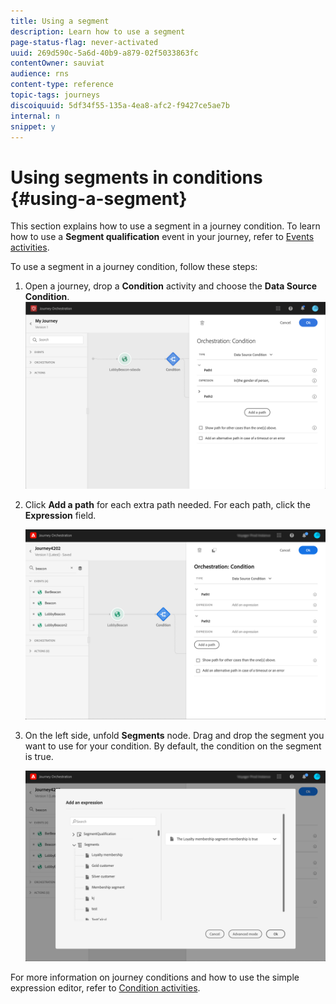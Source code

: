 ```yaml
---
title: Using a segment
description: Learn how to use a segment
page-status-flag: never-activated
uuid: 269d590c-5a6d-40b9-a879-02f5033863fc
contentOwner: sauviat
audience: rns
content-type: reference
topic-tags: journeys
discoiquuid: 5df34f55-135a-4ea8-afc2-f9427ce5ae7b
internal: n
snippet: y
---
```


# Using segments in conditions {#using-a-segment}

This section explains how to use a segment in a journey condition. To learn how to use a **Segment qualification** event in your journey, refer to [Events activities](../building-journeys/event-activities.md#segment-qualification).

To use a segment in a journey condition, follow these steps:

1. Open a journey, drop a **Condition** activity and choose the **Data Source Condition**.
   ![](../assets/journey47.png)

1. Click **Add a path** for each extra path needed. For each path, click the **Expression** field.

   ![](../assets/segment3.png)

1. On the left side, unfold **Segments** node. Drag and drop the segment you want to use for your condition. By default, the condition on the segment is true.

   ![](../assets/segment4.png)

For more information on journey conditions and how to use the simple expression editor, refer to [Condition activities](../building-journeys/condition-activity.md#about_condition).
